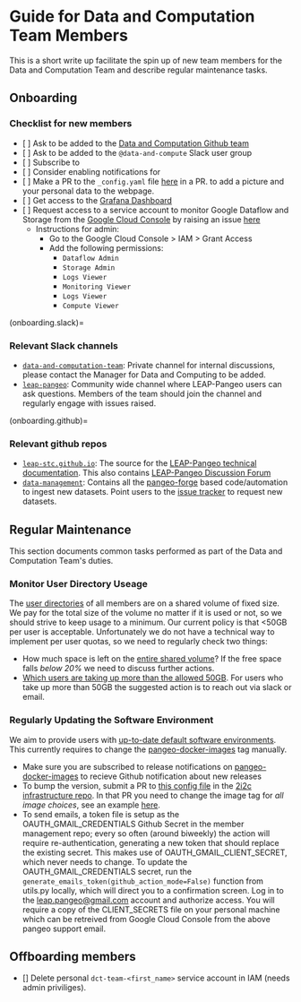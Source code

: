 # Guide for Data and Computation Team Members

This is a short write up facilitate the spin up of new team members for the Data and Computation Team and describe regular maintenance tasks.

## Onboarding

### Checklist for new members

- \[ \] Ask to be added to the [Data and Computation Github team](https://github.com/orgs/leap-stc/teams/data-team/members)
- \[ \] Ask to be added to the `@data-and-compute` Slack user group
- \[ \] Subscribe to [](onboarding.slack)
- \[ \] Consider enabling notifications for [](onboarding.github)
- \[ \] Make a PR to the `_config.yaml` file [here](https://github.com/leap-stc/leap-stc.github.io/blob/fd69890ffc2f1871968e39b1c460370a0b3f98b3/book/_config.yml#L40-L51) in a PR. to add a picture and your personal data to the webpage.
- \[ \] Get access to the [Grafana Dashboard](https://grafana.leap.2i2c.cloud)
- \[ \] Request access to a service account to monitor Google Dataflow and Storage from the [Google Cloud Console](https://console.cloud.google.com/welcome?project=leap-pangeo) by raising an issue [here](https://github.com/leap-stc/data-and-compute-team/issues)
  - Instructions for admin:
    - Go to the Google Cloud Console > IAM > Grant Access
    - Add the following permissions:
      - `Dataflow Admin`
      - `Storage Admin`
      - `Logs Viewer`
      - `Monitoring Viewer`
      - `Logs Viewer`
      - `Compute Viewer`

(onboarding.slack)=

### Relevant Slack channels

- [`data-and-computation-team`](https://leap-nsf-stc.slack.com/archives/C065KPT1S4Q): Private channel for internal discussions, please contact the Manager for Data and Computing to be added.
- [`leap-pangeo`](https://leap-nsf-stc.slack.com/archives/C02KB0DDB6E): Community wide channel where LEAP-Pangeo users can ask questions. Members of the team should join the channel and regularly engage with issues raised.

(onboarding.github)=

### Relevant github repos

- [`leap-stc.github.io`](https://github.com/leap-stc/leap-stc.github.io): The source for the [LEAP-Pangeo technical documentation](https://leap-stc.github.io/intro.html). This also contains [LEAP-Pangeo Discussion Forum](https://github.com/leap-stc/leap-stc.github.io/discussions)
- [`data-management`](https://github.com/leap-stc/data-management): Contains all the [pangeo-forge](https://pangeo-forge.readthedocs.io/en/latest/) based code/automation to ingest new datasets. Point users to the [issue tracker](https://github.com/leap-stc/data-management/issues/new/choose) to request new datasets.

## Regular Maintenance

This section documents common tasks performed as part of the Data and Computation Team's duties.

### Monitor User Directory Useage

The [user directories](hub.guide.data.user_dir) of all members are on a shared volume of fixed size. We pay for the total size of the volume no matter if it is used or not, so we should strive to keep usage to a minimum. Our current policy is that \<50GB per user is acceptable.
Unfortunately we do not have a technical way to implement per user quotas, so we need to regularly check two things:

- How much space is left on the [entire shared volume](https://grafana.leap.2i2c.cloud/d/hub-dashboard/jupyterhub-dashboard?orgId=1&viewPanel=23)? If the free space falls *below 20%* we need to discuss further actions.
- [Which users are taking up more than the allowed 50GB](https://grafana.leap.2i2c.cloud/d/bd232539-52d0-4435-8a62-fe637dc822be/home-directory-usage-dashboard?orgId=1). For users who take up more than 50GB the suggested action is to reach out via slack or email.

### Regularly Updating the Software Environment

We aim to provide users with [up-to-date default software environments](jupyterhub.software_env). This currently requires to change the [pangeo-docker-images](https://github.com/pangeo-data/pangeo-docker-images) tag manually.

- Make sure you are subscribed to release notifications on [pangeo-docker-images](https://github.com/pangeo-data/pangeo-docker-images) to recieve Github notification about new releases
- To bump the version, submit a PR to [this config file](https://github.com/2i2c-org/infrastructure/blob/master/config/clusters/leap/common.values.yaml) in the [2i2c infrastructure repo](https://github.com/2i2c-org/infrastructure). In that PR you need to change the image tag for *all image choices*, see an example [here](https://github.com/2i2c-org/infrastructure/pull/3688).
- To send emails, a token file is setup as the OAUTH_GMAIL_CREDENTIALS Github Secret in the member management repo; every so often (around biweekly) the action will require re-authentication, generating a new token that should replace the existing secret. This makes use of OAUTH_GMAIL_CLIENT_SECRET, which never needs to change. To update the OAUTH_GMAIL_CREDENTIALS secret, run the `generate_emails_token(github_action_mode=False)` function from utils.py locally, which will direct you to a confirmation screen. Log in to the leap.pangeo@gmail.com account and authorize access. You will require a copy of the CLIENT_SECRETS file on your personal machine which can be retreived from Google Cloud Console from the above pangeo support email. 

## Offboarding members

- \[\] Delete personal `dct-team-<first_name>` service account in IAM (needs admin priviliges).
